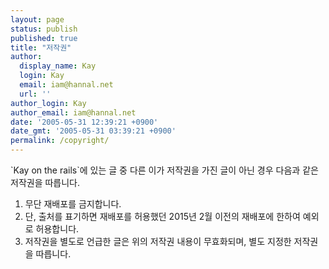 ```yaml
---
layout: page
status: publish
published: true
title: "저작권"
author:
  display_name: Kay
  login: Kay
  email: iam@hannal.net
  url: ''
author_login: Kay
author_email: iam@hannal.net
date: '2005-05-31 12:39:21 +0900'
date_gmt: '2005-05-31 03:39:21 +0900'
permalink: /copyright/
---
```

<p>`Kay on the rails`에 있는 글 중 다른 이가 저작권을 가진 글이 아닌 경우 다음과 같은 저작권을 따릅니다.</p>
<ol>
<li>무단 재배포를 금지합니다.</li>
<li>단, 출처를 표기하면 재배포를 허용했던 2015년 2월 이전의 재배포에 한하여 예외로 허용합니다.</li>
<li>저작권을 별도로 언급한 글은 위의 저작권 내용이 무효화되며, 별도 지정한 저작권을 따릅니다.</li>
</ol>
